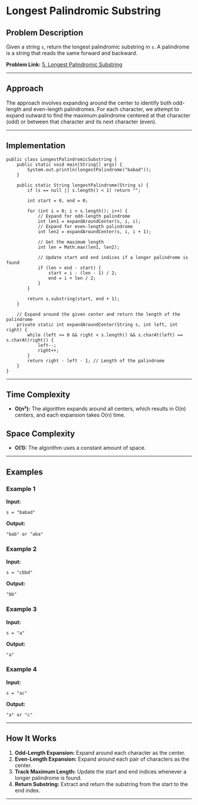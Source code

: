 
# Longest Palindromic Substring

## Problem Description

Given a string `s`, return the longest palindromic substring in `s`. A palindrome is a string that reads the same forward and backward.

**Problem Link:** [5. Longest Palindromic Substring](https://leetcode.com/problems/longest-palindromic-substring/description/)

---

## Approach

The approach involves expanding around the center to identify both odd-length and even-length palindromes. For each character, we attempt to expand outward to find the maximum palindrome centered at that character (odd) or between that character and its next character (even).

---

## Implementation

```java[]
public class LongestPalindromicSubstring {
    public static void main(String[] args) {
        System.out.println(longestPalindrome("babad"));
    }

    public static String longestPalindrome(String s) {
        if (s == null || s.length() < 1) return "";

        int start = 0, end = 0;

        for (int i = 0; i < s.length(); i++) {
            // Expand for odd-length palindrome
            int len1 = expandAroundCenter(s, i, i);
            // Expand for even-length palindrome
            int len2 = expandAroundCenter(s, i, i + 1);

            // Get the maximum length
            int len = Math.max(len1, len2);

            // Update start and end indices if a longer palindrome is found
            if (len > end - start) {
                start = i - (len - 1) / 2;
                end = i + len / 2;
            }
        }

        return s.substring(start, end + 1);
    }

    // Expand around the given center and return the length of the palindrome
    private static int expandAroundCenter(String s, int left, int right) {
        while (left >= 0 && right < s.length() && s.charAt(left) == s.charAt(right)) {
            left--;
            right++;
        }
        return right - left - 1; // Length of the palindrome
    }
}
```

---

## Time Complexity
- **O(n²):** The algorithm expands around all centers, which results in O(n) centers, and each expansion takes O(n) time.

## Space Complexity
- **O(1):** The algorithm uses a constant amount of space.

---

## Examples

### Example 1
**Input:**
```
s = "babad"
```
**Output:**
```
"bab" or "aba"
```

### Example 2
**Input:**
```
s = "cbbd"
```
**Output:**
```
"bb"
```

### Example 3
**Input:**
```
s = "a"
```
**Output:**
```
"a"
```

### Example 4
**Input:**
```
s = "ac"
```
**Output:**
```
"a" or "c"
```

---

## How It Works
1. **Odd-Length Expansion:** Expand around each character as the center.
2. **Even-Length Expansion:** Expand around each pair of characters as the center.
3. **Track Maximum Length:** Update the start and end indices whenever a longer palindrome is found.
4. **Return Substring:** Extract and return the substring from the start to the end index.

---
